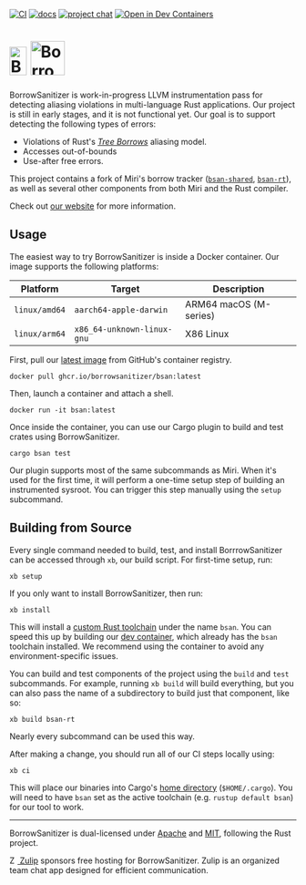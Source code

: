 [![CI](https://github.com/BorrowSanitizer/bsan/actions/workflows/ci.yml/badge.svg)](https://github.com/BorrowSanitizer/bsan/actions/workflows/ci.yml) [![docs](https://github.com/borrow-sanitizer/docs/actions/workflows/docs.yml/badge.svg)](https://borrowsanitizer.com) [![project chat](https://img.shields.io/badge/zulip-join_chat-brightgreen.svg)](https://bsan.zulipchat.com/) [![Open in Dev Containers](https://img.shields.io/static/v1?label=Dev%20Containers&message=Open&color=blue)](https://vscode.dev/redirect?url=vscode://ms-vscode-remote.remote-containers/cloneInVolume?url=https://github.com/BorrowSanitizer/bsan)

# <a href="https://borrowsanitizer.com"><img height="50px" width="30px" src="https://borrowsanitizer.com/images/bsan.svg" alt="BorrowSanitizer" /></a> <a href="https://github.com/BorrowSanitizer/bsan"><picture><source media="(prefers-color-scheme: dark)" height="60px" height="60px" srcset="https://borrowsanitizer.com/images/bsan-text-dark.svg"/><img height="60px" height="60px" src="https://borrowsanitizer.com/images/bsan-text-light.svg" alt="BorrowSanitizer" /></picture></a>

BorrowSanitizer is work-in-progress LLVM instrumentation pass for detecting aliasing violations in multi-language Rust applications. Our project is still in early stages, and it is not functional yet. Our goal is to support detecting the following types of errors:

* Violations of Rust's [*Tree Borrows*](https://perso.crans.org/vanille/treebor/) aliasing model.
* Accesses out-of-bounds
* Use-after free errors.

This project contains a fork of Miri's borrow tracker ([`bsan-shared`](https://github.com/BorrowSanitizer/bsan/tree/main/bsan-shared), [`bsan-rt`](https://github.com/BorrowSanitizer/bsan/tree/main/bsan-rt)), as well as several other components from both Miri and the Rust compiler. 

Check out [our website](https://borrowsanitizer.com) for more information.

## Usage
The easiest way to try BorrowSanitizer is inside a Docker container. Our image supports the following platforms:

|   **Platform**    |         **Target**            | **Description**            |
|-------------------|-------------------------------|----------------------------|
|   `linux/amd64`   | `aarch64-apple-darwin`        |   ARM64 macOS (M-series)   |
|   `linux/arm64`   |  `x86_64-unknown-linux-gnu`   |    X86 Linux               |

First, pull our [latest image](https://github.com/BorrowSanitizer/bsan/pkgs/container/bsan) from GitHub's container registry.
```
docker pull ghcr.io/borrowsanitizer/bsan:latest
```
Then, launch a container and attach a shell.
```
docker run -it bsan:latest
```
Once inside the container, you can use our Cargo plugin to build and test crates using BorrowSanitizer. 
```
cargo bsan test
```
Our plugin supports most of the same subcommands as Miri. When it's used for the first time, it will perform a one-time setup step of building an instrumented sysroot. You can trigger this step manually using the `setup` subcommand.

## Building from Source
Every single command needed to build, test, and install BorrrowSanitizer can be accessed through `xb`, our build script. For first-time setup, run:
```
xb setup
```
If you only want to install BorrowSanitizer, then run:
```
xb install
```
This will install a [custom Rust toolchain](https://github.com/BorrowSanitizer/rust) under the name `bsan`. You can speed this up by building our [dev container](https://containers.dev/), which already has the `bsan` toolchain installed. We recommend using the container to avoid any environment-specific issues. 

You can build and test components of the project using the `build` and `test` subcommands. For example, running `xb build` will build everything, but you can also pass the name of a subdirectory to build just that component, like so:
```
xb build bsan-rt
```
Nearly every subcommand can be used this way. 

After making a change, you should run all of our CI steps locally using:
```
xb ci
```

This will place our binaries into Cargo's [home directory](https://doc.rust-lang.org/cargo/guide/cargo-home.html) (`$HOME/.cargo`). You will need to have `bsan` set as the active toolchain (e.g. `rustup default bsan`) for our tool to work. 

---
BorrowSanitizer is dual-licensed under [Apache](https://github.com/BorrowSanitizer/bsan/blob/main/LICENSE-APACHE) and [MIT](https://github.com/BorrowSanitizer/bsan/blob/main/LICENSE-MIT), following the Rust project.

[<img src="https://borrowsanitizer.com/images/zulip-icon-circle.svg" alt="Zulip" style="height: 1em;"/> Zulip](https://zulip.com/) sponsors free hosting for BorrowSanitizer. Zulip is an organized team chat app designed for efficient communication.
